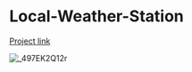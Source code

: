 # Local-Weather-Station

[Project link](https://create.arduino.cc/projecthub/abid_hossain/local-weather-station-603310?ref=user&ref_id=1814507&offset=4)



![_497EK2Q12r](https://user-images.githubusercontent.com/90713551/133834011-9254b424-c07e-405b-bdc7-103ebf118eec.jpg)
